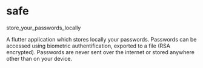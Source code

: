 # safe

store_your_passwords_locally


A flutter application which stores locally your passwords. Passwords can be accessed using biometric authentification, exported to a file (RSA encrypted). Passwords are never sent over the internet or stored anywhere other than on your device.
